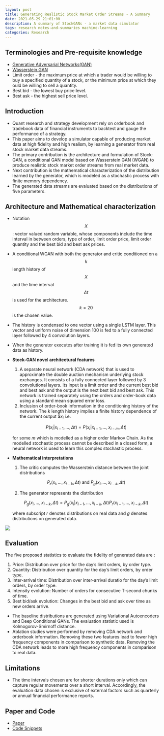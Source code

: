 ```yaml
---
layout: post
title: Generating Realistic Stock Market Order Streams - A Summary
date: 2021-05-29 21:01:00
description: A summary of StockGANs - a market data simulator
tags: research notes-and-summaries machine-learning
categories: Research
---
```


## Terminologies and Pre-requisite knowledge

* [Generative Adversarial Networks(GAN)](https://arxiv.org/abs/1406.2661)
* [Wasserstein GAN](https://arxiv.org/abs/1701.07875)
* Limit order - the maximum price at which a trader would be willing to buy a specified quantity of a stock, or the minimum price at which they  ould be willing to sell a quantity.
* Best bid - the lowest buy price level.
* Best ask - the highest sell price level.

## Introduction

* Quant research and strategy development rely on orderbook and tradebook data of financial instruments to backtest and gauge the performance of a strategy.
* This paper aims to develop a simulator capable of producing market data at high fidelity and high realism, by learning a generator from real stock market data streams.
* The primary contribution is the architecture and formulation of Stock-GAN, a conditional GAN model based on Wasserstein GAN (WGAN) to produce realistic stock market order streams from real market data.
* Next contribution is the mathematical characterization of the distribution learned by the generator, which is modeled as a stochastic process with finite memory dependency.
* The generated data streams are evaluated based on the distributions of five parameters.

## Architecture and Mathematical characterization

* Notation $$X$$ :  vector valued random variable, whose components include the time interval in between orders, type of order, limit order price, limit order quantity and the best bid and best ask prices.
* A conditional WGAN with both the generator and critic conditioned on a $$k$$ length history of $$X$$ and the time interval $$Δt$$ is used for the architecture. $$k = 20$$ is the chosen value.
* The history is condensed to one vector using a single LSTM layer. This vector and uniform noise of dimension 100 is fed to a fully connected layer followed by 4 convolution layers.
* When the generator executes after training it is fed its own generated data as history.
* **Stock-GAN novel architectural features**
    1. A separate neural network (CDA network) that is used to approximate the double auction mechanism underlying stock exchanges. It consists of a fully connected layer followed by 3 convolutional layers. Its input is a limit order and the current best bid and best ask and the output is the next best bid and best ask. This network is trained separately using the orders and order-book data using a standard mean squared error loss.
    2. Inclusion of order-book information in the conditioning history of the network. The $k$ length history implies a finite history dependence of the current output $$x_i$ i.e.

    $$
    P(x_i | x_{i−1} , ... , Δt) = P(x_i | x_{i−1} , ... , x_{i−m} , Δt)
    $$

    for some _m_ which is modelled as a higher order Markov Chain. As the modelled stochastic process cannot be described in a closed form, a neural network is used to learn this complex stochastic process.

* **Mathematical interpretations**
    1. The critic computes the Wasserstein distance between the joint distributions

    $$
    P_{r}(x_{i}, ... , x_{i−k}, Δt)\text{ and }P_{g}(x_{i}, ... , x_{i−k} , Δt)
    $$

    2. The generator represents the distribution

    $$
    P_{g}(x_{i}, ... , x_{i−k} , Δt) = P_{g} (x_{i} | x_{i−1} , ... , x_{i−k} , Δt)P_{r}(x_{i−1} , ... , x_{i−k} , Δt)
    $$

     where subscript _r_ denotes distributions on real data and _g_ denotes distributions on generated data.

![](./images/StockGAN.png)

## Evaluation

The five proposed statistics to evaluate the fidelity of generated data are :

1. Price: Distribution over price for the day’s limit orders, by order type.
2. Quantity: Distribution over quantity for the day’s limit orders, by order type.
3. Inter-arrival time: Distribution over inter-arrival duratio for the day’s limit orders, by order type.
4. Intensity evolution: Number of orders for consecutive T-second chunks of time.
5. Best bid/ask evolution: Changes in the best bid and ask over time as new orders arrive.

* The baseline distributions are generated using Variational Autoencoders and Deep Conditional GANs. The evaluation statistic used is Kolmogorov-Smirnoff distance.
* Ablation studies were performed by removing CDA network and orderbook information. Removing these two features lead to fewer high frequency components in comparison to synthetic data. Removing the CDA network leads to more high frequency components in comparison to real data.

## Limitations

* The time intervals chosen are for shorter durations only which can capture regular movements over a short interval. Accordingly, the evaluation data chosen is exclusive of external factors such as quarterly or annual financial performance reports.

## Paper and Code

* [Paper](https://ojs.aaai.org//index.php/AAAI/article/view/5415)
* [Code Snippets](https://openreview.net/pdf?id=rke41hC5Km)
